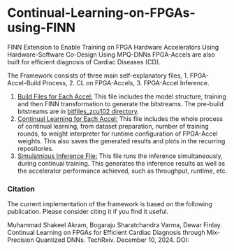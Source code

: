 # Continual-Learning-on-FPGAs-using-FINN
FINN Extension to Enable Training on FPGA Hardware Accelerators Using Hardware-Software Co-Design
Using MPQ-DNNs FPGA-Accels are also built for efficient diagnosis of Cardiac Diseases (CD).

The Framework consists of three main self-explanatory files, 1. FPGA-Accel-Build Process, 2. CL on FPGA-Accels, 3. FPGA-Accel Inference. 
1. [Build Files for Each Accel:](CL_Files/Accel5_BuildFile.ipynb) This file includes the model structure, training and then FINN transformation to generate the bitstreams. The pre-build bitstreams are in [bitfiles_zcu102 directory](bitfiles_zcu102).
2. [Continual Learning for Each Accel:](CL_Files/Accel5_CL_5Rounds.ipynb) This file includes the whole process of continual learning, from dataset preparation, number of training rounds, to weight interpreter for runtime configuration of FPGA-Accel weights. This also saves the generated results and plots in the recurring repositories.
3. [Simulatnious Inference File:](CL_Files/runBitFileforInference.ipynb) This file runs the inference simultaneously, during continual training. This generates the inference results as well as the accelerator performance achieved, such as throughput, runtime, etc. 


























### Citation

The current implementation of the framework is based on the following publication. Please consider citing it if you find it useful.

Muhammad Shakeel Akram, Bogaraju Sharatchandra Varma, Dewar Finlay. Continual Learning on FPGAs for Efficient Cardiac Diagnosis through Mix-Precision Quantized DNNs. TechRxiv. December 10, 2024.
DOI: 

